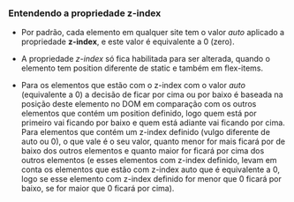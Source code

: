 ### Entendendo a propriedade z-index

* Por padrão, cada elemento em qualquer site tem o valor *auto* aplicado a propriedade __z-index__, e este valor é equivalente a 0 (zero).

* A propriedade *z-index* só fica habilitada para ser alterada, quando o elemento tem position diferente de static e também em flex-items.

* Para os elementos que estão com o z-index com o valor *auto* (equivalente a 0) a decisão de ficar por cima ou por baixo é baseada na posição deste elemento no DOM em comparação com os outros elementos que contém um position definido, logo quem está por primeiro vai ficando por baixo e quem está adiante vai ficando por cima. Para elementos que contém um z-index definido (vulgo diferente de auto ou 0), o que vale é o seu valor, quanto menor for mais ficará por de baixo dos outros elementos e quanto maior for ficará por cima dos outros elementos (e esses elementos com z-index definido, levam em conta os elementos que estão com z-index auto que é equivalente a 0, logo se esse elemento com z-index definido for menor que 0 ficará por baixo, se for maior que 0 ficará por cima).

